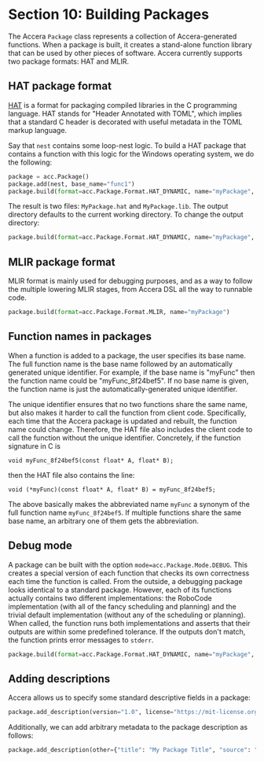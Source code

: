 [//]: # (Project: Accera)
[//]: # (Version: 1.2.0)

# Section 10: Building Packages
The Accera `Package` class represents a collection of Accera-generated functions. When a package is built, it creates a stand-alone function library that can be used by other pieces of software. Accera currently supports two package formats: HAT and MLIR.

## HAT package format
[HAT](https://github.com/microsoft/hat) is a format for packaging compiled libraries in the C programming language. HAT stands for "Header Annotated with TOML", which implies that a standard C header is decorated with useful metadata in the TOML markup language.

Say that `nest` contains some loop-nest logic. To build a HAT package that contains a function with this logic for the Windows operating system, we do the following:
```python
package = acc.Package()
package.add(nest, base_name="func1")
package.build(format=acc.Package.Format.HAT_DYNAMIC, name="myPackage", platform=acc.Package.Platform.WINDOWS)
```

The result is two files: `MyPackage.hat` and `MyPackage.lib`. The output directory defaults to the current working directory. To change the output directory:

```python
package.build(format=acc.Package.Format.HAT_DYNAMIC, name="myPackage", platform=acc.Package.Platform.WINDOWS, output_dir="hat_packages")
```

## MLIR package format
MLIR format is mainly used for debugging purposes, and as a way to follow the multiple lowering MLIR stages, from Accera DSL all the way to runnable code.
```python
package.build(format=acc.Package.Format.MLIR, name="myPackage")
```

## Function names in packages
When a function is added to a package, the user specifies its base name. The full function name is the base name followed by an automatically generated unique identifier. For example, if the base name is "myFunc" then the function name could be "myFunc_8f24bef5". If no base name is given, the function name is just the automatically-generated unique identifier.

The unique identifier ensures that no two functions share the same name, but also makes it harder to call the function from client code. Specifically, each time that the Accera package is updated and rebuilt, the function name could change. Therefore, the HAT file also includes the client code to call the function without the unique identifier. Concretely, if the function signature in C is
```
void myFunc_8f24bef5(const float* A, float* B);
```
then the HAT file also contains the line:
```
void (*myFunc)(const float* A, float* B) = myFunc_8f24bef5;
```
The above basically makes the abbreviated name `myFunc` a synonym of the full function name `myFunc_8f24bef5`. If multiple functions share the same base name, an arbitrary one of them gets the abbreviation.

## Debug mode
A package can be built with the option `mode=acc.Package.Mode.DEBUG`. This creates a special version of each function that checks its own correctness each time the function is called. From the outside, a debugging package looks identical to a standard package. However, each of its functions actually contains two different implementations: the RoboCode implementation (with all of the fancy scheduling and planning) and the trivial default implementation (without any of the scheduling or planning). When called, the function runs both implementations and asserts that their outputs are within some predefined tolerance. If the outputs don't match, the function prints error messages to `stderr`.
```python
package.build(format=acc.Package.Format.HAT_DYNAMIC, name="myPackage", mode=acc.Package.Mode.DEBUG, tolerance=1.0e-6)
```

## Adding descriptions
Accera allows us to specify some standard descriptive fields in a package:
```python
package.add_description(version​​​​​​​​​​​​​​​​="1.0", license="https://mit-license.org/", author="Microsoft Research")​​​​​​​​​​
```
Additionally, we can add arbitrary metadata to the package description as follows:
```python
package.add_description(other={​​​​​​​​​​​​​​​​"title": "My Package Title", "source": "https://github.com/", "citations": ["https://arxiv.org/2021.12345/", "https://arxiv.org/2021.56789/"]}​​​​​​​​​​​​​​​​)
```


<div style="page-break-after: always;"></div>
